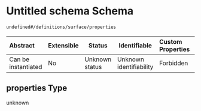 # Untitled schema Schema

```txt
undefined#/definitions/surface/properties
```




| Abstract            | Extensible | Status         | Identifiable            | Custom Properties | Additional Properties | Access Restrictions | Defined In                                                              |
| :------------------ | ---------- | -------------- | ----------------------- | :---------------- | --------------------- | ------------------- | ----------------------------------------------------------------------- |
| Can be instantiated | No         | Unknown status | Unknown identifiability | Forbidden         | Allowed               | none                | [JTFSchema.schema.json\*](JTFSchema.schema.json "open original schema") |

## properties Type

unknown
